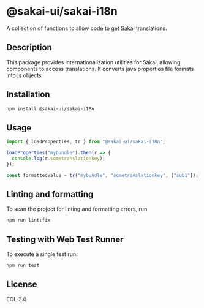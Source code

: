 # @sakai-ui/sakai-i18n

A collection of functions to allow code to get Sakai translations.

## Description

This package provides internationalization utilities for Sakai, allowing components to access translations. It converts
java properties file formats into js objects.

## Installation

```bash
npm install @sakai-ui/sakai-i18n
```

## Usage

```javascript
import { loadProperties, tr } from "@sakai-ui/sakai-i18n";

loadProperties("mybundle").then(r => {
  console.log(r.sometranslationkey);
});

const formattedValue = tr("mybundle", "sometranslationkey", ["sub1"]);
```

## Linting and formatting

To scan the project for linting and formatting errors, run

```bash
npm run lint:fix
```

## Testing with Web Test Runner

To execute a single test run:

```bash
npm run test
```

## License

ECL-2.0
